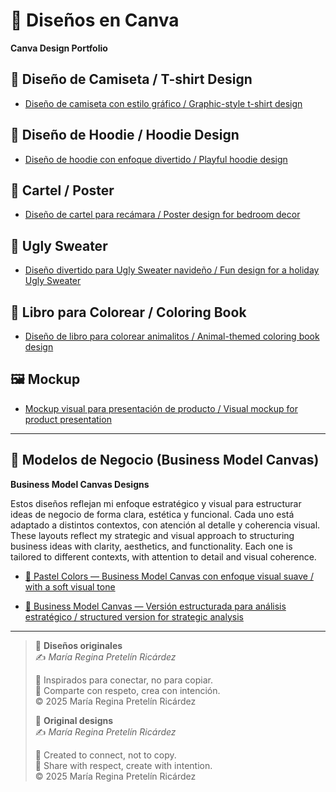 # 🎨 Diseños en Canva  
**Canva Design Portfolio**


## 👕 Diseño de Camiseta / T-shirt Design  
- [Diseño de camiseta con estilo gráfico / Graphic-style t-shirt design](https://www.canva.com/design/DAGsulTWldM/genPTf-lDN3b4gAPEMEWAg/edit?utm_content=DAGsulTWldM&utm_campaign=designshare&utm_medium=link2&utm_source=sharebutton)

## 🧥 Diseño de Hoodie / Hoodie Design  
- [Diseño de hoodie con enfoque divertido / Playful hoodie design](https://www.canva.com/design/DAGsu8N8RP0/3yBDkTK96tBIvica1LGZLA/edit?utm_content=DAGsu8N8RP0&utm_campaign=designshare&utm_medium=link2&utm_source=sharebutton)

## 📌 Cartel / Poster  
- [Diseño de cartel para recámara / Poster design for bedroom decor](https://www.canva.com/design/DAGsvNYU1so/eyl3d5_w7oCXCytrXnmmYA/edit?utm_content=DAGsvNYU1so&utm_campaign=designshare&utm_medium=link2&utm_source=sharebutton)

## 🎄 Ugly Sweater  
- [Diseño divertido para Ugly Sweater navideño / Fun design for a holiday Ugly Sweater](https://www.canva.com/design/DAG2ZW_ftIU/LV6aCgKhiQjYF6PEsIyRIQ/edit?utm_content=DAG2ZW_ftIU&utm_campaign=designshare&utm_medium=link2&utm_source=sharebutton)

## 🎨 Libro para Colorear / Coloring Book  
- [Diseño de libro para colorear animalitos / Animal-themed coloring book design](https://www.canva.com/design/DAGoa7vmt8U/zMygad9Ou9zEZiXwac5tgA/edit?utm_content=DAGoa7vmt8U&utm_campaign=designshare&utm_medium=link2&utm_source=sharebutton)

## 🖼️ Mockup  
- [Mockup visual para presentación de producto / Visual mockup for product presentation](https://www.canva.com/design/DAG2aFHe7zI/iqhcMfQG4AegESoiUffcyg/edit?utm_content=DAG2aFHe7zI&utm_campaign=designshare&utm_medium=link2&utm_source=sharebutton)

---

## 🧩 Modelos de Negocio (Business Model Canvas)  
**Business Model Canvas Designs**

Estos diseños reflejan mi enfoque estratégico y visual para estructurar ideas de negocio de forma clara, estética y funcional. Cada uno está adaptado a distintos contextos, con atención al detalle y coherencia visual.  
These layouts reflect my strategic and visual approach to structuring business ideas with clarity, aesthetics, and functionality. Each one is tailored to different contexts, with attention to detail and visual coherence.

- [🎨 Pastel Colors — Business Model Canvas con enfoque visual suave / with a soft visual tone](https://www.canva.com/design/DAG3Ueno5H0/sxS680DesF_Etou914rwnQ/edit?utm_content=DAG3Ueno5H0&utm_campaign=designshare&utm_medium=link2&utm_source=sharebutton)

- [🧠 Business Model Canvas — Versión estructurada para análisis estratégico / structured version for strategic analysis](https://www.canva.com/design/DAG2qcXZL-M/S-cYhie1JPluhy6DHduy9w/edit?utm_content=DAG2qcXZL-M&utm_campaign=designshare&utm_medium=link2&utm_source=sharebutton)

---

> 🌟 **Diseños originales**  
> ✍️ *María Regina Pretelín Ricárdez*  
>  
> 💫 Inspirados para conectar, no para copiar.  
> 🤝 Comparte con respeto, crea con intención.  
> © 2025 María Regina Pretelín Ricárdez  
>  
>  
> 🌟 **Original designs**  
> ✍️ *María Regina Pretelín Ricárdez*  
>  
> 💫 Created to connect, not to copy.  
> 🤝 Share with respect, create with intention.  
> © 2025 María Regina Pretelín Ricárdez
